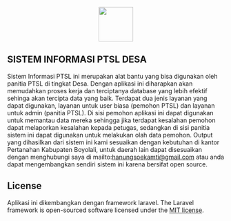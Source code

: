 <p align="center"><a href="https://hanungss.ga" target="_blank"><img src="https://upload.wikimedia.org/wikipedia/commons/5/51/Logo_BPN-KemenATR_%282017%29.png" width="80"></a></p>

## SISTEM INFORMASI PTSL DESA

Sistem Informasi PTSL ini merupakan alat bantu yang bisa digunakan oleh panitia PTSL di tingkat Desa. Dengan aplikasi ini diharapkan akan memudahkan proses kerja dan terciptanya database yang lebih efektif sehinga akan tercipta data yang baik. Terdapat dua jenis layanan yang dapat digunakan, layanan untuk user biasa (pemohon PTSL) dan layanan untuk admin (panitia PTSL). Di sisi pemohon aplikasi ini dapat digunakan untuk memantau data mereka sehingga jika terdapat kesalahan pemohon dapat melaporkan kesalahan kepada petugas, sedangkan di sisi panitia sistem ini dapat digunakan untuk melakukan olah data pemohon. Output yang dihasilkan dari sistem ini kami sesuaikan dengan kebutuhan di kantor Pertanahan Kabupaten Boyolali, untuk daerah lain dapat disesuaikan dengan menghubungi saya di mailto:hanungsoekamti@gmail.com atau anda dapat mengembangkan sendiri sistem ini karena bersifat open source.

## License

Aplikasi ini dikembangkan dengan framework laravel.
The Laravel framework is open-sourced software licensed under the [MIT license](https://opensource.org/licenses/MIT).
